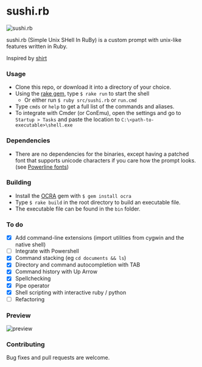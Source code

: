 # sushi.rb

![sushi.rb](https://s1.postimg.org/58vzwgp8zz/rb-shell.png)

sushi.rb (Simple Unix SHell In RuBy) is a custom prompt with unix-like features written in Ruby.

Inspired by [shirt](https://github.com/jstorimer/shirt)

### Usage

- Clone this repo, or download it into a directory of your choice.
- Using the [rake gem](https://github.com/ruby/rake), type `$ rake run` to start the shell
  - Or either run `$ ruby src/sushi.rb` or `run.cmd`
- Type `cmds` or `help` to get a full list of the commands and aliases.
- To integrate with Cmder (or ConEmu), open the settings and go to `Startup > Tasks` and paste the location to `C:\<path-to-executable>\shell.exe`

### Dependencies
- There are no dependencies for the binaries, except having a patched font that supports unicode characters if you care how the prompt looks. (see [Powerline fonts](https://github.com/powerline/fonts))

### Building

- Install the [OCRA](https://github.com/larsch/ocra) gem with `$ gem install ocra`
- Type `$ rake build` in the root directory to build an executable file.
- The executable file can be found in the `bin` folder.

### To do
- [x] Add command-line extensions (import utilities from cygwin and the native shell)
- [ ] Integrate with Powershell
- [x] Command stacking (eg `cd documents && ls`)
- [x] Directory and command autocompletion with TAB
- [x] Command history with Up Arrow
- [x] Spellchecking
- [x] Pipe operator
- [x] Shell scripting with interactive ruby / python
- [ ] Refactoring

### Preview

![preview](https://i.imgur.com/iu0u7wm.gif)

### Contributing
Bug fixes and pull requests are welcome.
